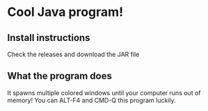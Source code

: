 # Cool Java program!

## Install instructions

Check the releases and download the JAR file

## What the program does

It spawns multiple colored windows until your computer runs out of memory!
You can ALT-F4 and CMD-Q this program luckily.